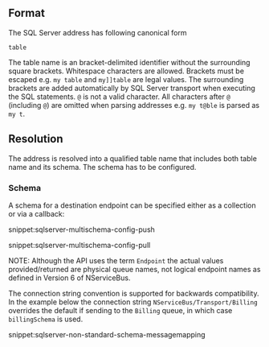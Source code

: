 ## Format

The SQL Server address has following canonical form

```
table
```

The table name is an bracket-delimited identifier without the surrounding square brackets. Whitespace characters are allowed. Brackets must be escaped e.g. `my table` and `my]]table` are legal values. The surrounding brackets are added automatically by SQL Server transport when executing the SQL statements. `@` is not a valid character. All characters after `@` (including `@`) are omitted when parsing addresses e.g. `my t@ble` is parsed as `my t`.


## Resolution

The address is resolved into a qualified table name that includes both table name and its schema. The schema has to be configured.


### Schema

A schema for a destination endpoint can be specified either as a collection or via a callback:

snippet:sqlserver-multischema-config-push

snippet:sqlserver-multischema-config-pull

NOTE: Although the API uses the term `Endpoint` the actual values provided/returned are physical queue names, not logical endpoint names as defined in Version 6 of NServiceBus.

The connection string convention is supported for backwards compatibility. In the example below the connection string `NServiceBus/Transport/Billing` overrides the default if sending to the `Billing` queue, in which case `billingSchema` is used.

snippet:sqlserver-non-standard-schema-messagemapping
